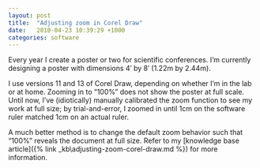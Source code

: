 ```yaml
---
layout: post
title:  "Adjusting zoom in Corel Draw"
date:   2010-04-23 10:39:29 +1000
categories: software
---
```


Every year I create a poster or two for scientific conferences. I’m currently designing a poster with dimensions 4′ by 8′ (1.22m by 2.44m).

I use versions 11 and 13 of Corel Draw, depending on whether I’m in the lab or at home. Zooming in to “100%” does not show the poster at full scale. Until now, I’ve (idiotically) manually calibrated the zoom function to see my work at full size; by trial-and-error, I zoomed in until 1cm on the software ruler matched 1cm on an actual ruler.

A much better method is to change the default zoom behavior such that “100%” reveals the document at full size. Refer to my [knowledge base article]({% link _kb\adjusting-zoom-corel-draw.md %}) for more information.